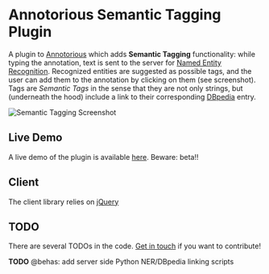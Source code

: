# Annotorious Semantic Tagging Plugin

A plugin to [Annotorious](http://annotorious.github.io) which adds __Semantic Tagging__
functionality: while typing the annotation, text is sent to the server for
[Named Entity Recognition](http://en.wikipedia.org/wiki/Named-entity_recognition).
Recognized entities are suggested as possible tags, and the user can add them to the
annotation by clicking on them (see screenshot). Tags are _Semantic Tags_ in the sense that
they are not only strings, but (underneath the hood) include a link to their corresponding
[DBpedia](http://dbpedia.org) entry.

![Semantic Tagging Screenshot](http://github.com/annotorious/annotorious-semantic-tagging-plugin/raw/master/semantic-tagging-screenshot.jpg "Semantic Tagging Screenshot")

## Live Demo

A live demo of the plugin is available [here](http://annotorious.github.io/demos/semantic-tagging-preview.html).
Beware: beta!!

## Client

The client library relies on [jQuery](http://jquery.com)

## TODO

There are several TODOs in the code. [Get in touch](http://groups.google.com/group/annotorious) if you want to
contribute!

__TODO__ @behas: add server side Python NER/DBpedia linking scripts



